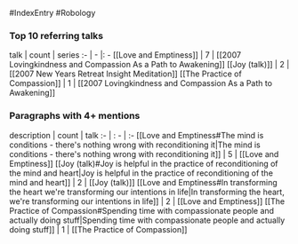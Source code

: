 #IndexEntry #Robology

### Top 10 referring talks
talk | count | series
:- | - |: -
[[Love and Emptiness]] | 7 | [[2007 Lovingkindness and Compassion As a Path to Awakening]]
[[Joy (talk)]] | 2 | [[2007 New Years Retreat Insight Meditation]]
[[The Practice of Compassion]] | 1 | [[2007 Lovingkindness and Compassion As a Path to Awakening]]

### Paragraphs with 4+ mentions
description | count | talk
:- | : - | :-
[[Love and Emptiness#The mind is conditions - there's nothing wrong with reconditioning it\|The mind is conditions - there's nothing wrong with reconditioning it]] | 5 | [[Love and Emptiness]]
[[Joy (talk)#Joy is helpful in the practice of reconditioning of the mind and heart\|Joy is helpful in the practice of reconditioning of the mind and heart]] | 2 | [[Joy (talk)]]
[[Love and Emptiness#In transforming the heart we're transforming our intentions in life\|In transforming the heart, we're transforming our intentions in life]] | 2 | [[Love and Emptiness]]
[[The Practice of Compassion#Spending time with compassionate people and actually doing stuff\|Spending time with compassionate people and actually doing stuff]] | 1 | [[The Practice of Compassion]]

